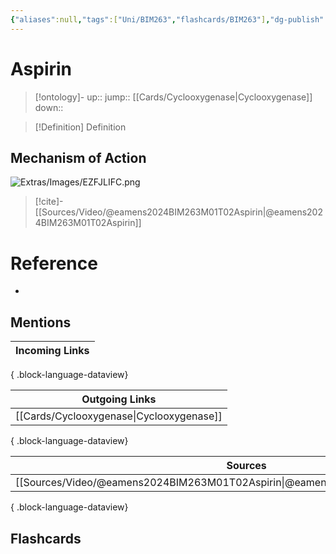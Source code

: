 ```yaml
---
{"aliases":null,"tags":["Uni/BIM263","flashcards/BIM263"],"dg-publish":true,"permalink":"/cards/aspirin/","dgPassFrontmatter":true}
---
```


# Aspirin

> [!ontology]-
> up:: 
> jump:: [[Cards/Cyclooxygenase\|Cyclooxygenase]]
> down:: 

> [!Definition] Definition

## Mechanism of Action

![Extras/Images/EZFJLIFC.png](/img/user/Extras/Images/EZFJLIFC.png)

> [!cite]-
> [[Sources/Video/@eamens2024BIM263M01T02Aspirin\|@eamens2024BIM263M01T02Aspirin]]

# Reference

- 

## Mentions

| Incoming Links |
| -------------- |

{ .block-language-dataview}

| Outgoing Links                              |
| ------------------------------------------- |
| [[Cards/Cyclooxygenase\|Cyclooxygenase]] |

{ .block-language-dataview}

| Sources                                                                             |
| ----------------------------------------------------------------------------------- |
| [[Sources/Video/@eamens2024BIM263M01T02Aspirin\|@eamens2024BIM263M01T02Aspirin]] |

{ .block-language-dataview}

## Flashcards